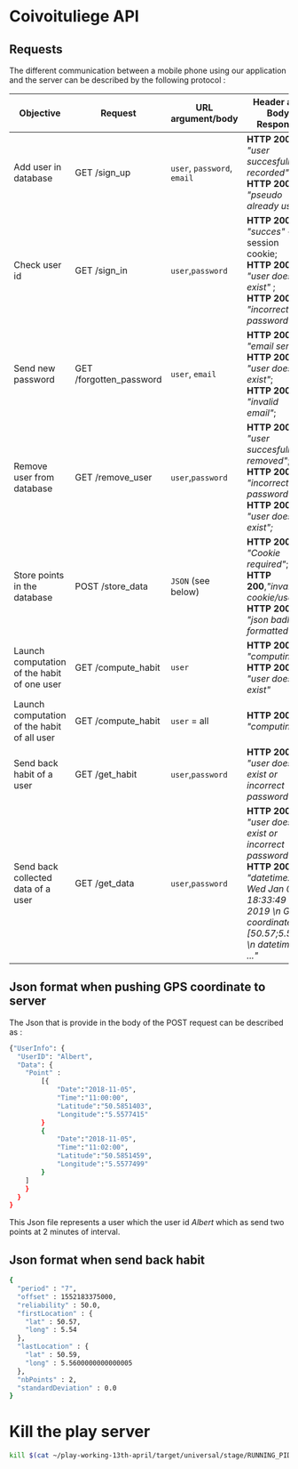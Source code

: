 # Coivoituliege API
## Requests

The different communication between a mobile phone using our application and the server can be described by the following protocol : 

| Objective | Request | URL argument/body | Header and Body Response |
| ------ | ------ | ------ | ------ |
|Add user in database | GET /sign_up |	`user`, `password`, `email` |  **HTTP 200**, *"user succesfully recorded"*; <br> **HTTP 200**, *"pseudo already use"*	|
| Check user id	|	GET /sign_in	|	`user`,`password` |	**HTTP 200**, *"succes"* + session cookie; <br> **HTTP 200**, *"user doesn't exist"* ;<br> **HTTP 200**, *"incorrect password"*	|
| Send new password	|	GET /forgotten_password	|`user`, `email`|**HTTP 200** *"email send"* ; <br>**HTTP 200**, *"user doesn't exist"*; <br>**HTTP 200**, *"invalid email"*;	|
| Remove user from database| GET /remove_user|`user`,`password`|**HTTP 200**, *"user succesfully removed"*; <br> **HTTP 200**, *"incorrect password"*;<br> **HTTP 200**, *"user does not exist";*|
| Store points in the database |POST /store_data |`JSON` (see below) |**HTTP 200**, *"Cookie required"*; <br> **HTTP 200**,*"invalid cookie/user"*;<br>**HTTP 200**, *"json badly formatted"*|
| Launch computation of the habit of one user | GET /compute_habit | `user` | **HTTP 200**, *"computing..."*; <br> **HTTP 200**, *"user doesn't exist"*|
| Launch computation of the habit of all user | GET /compute_habit | `user` = all |**HTTP 200**, *"computing..."*;|
| Send back habit of a user | GET /get_habit | `user`,`password`|**HTTP 200**, *"user doesn't exist or incorrect password"*| **HTTP 200**, *"JSON of HABIT see below"*|
| Send back collected data of a user | GET /get_data | `user`,`password`|**HTTP 200**, *"user doesn't exist or incorrect password"*<br> **HTTP 200**, *"datetime: Wed Jan 09 18:33:49 CET 2019 \n GPS coordinate: [50.57;5.54] \n datetime: ..."*|
## Json format when pushing GPS coordinate to server
The Json that is provide in the body of the POST request can be described as : 
```sh
{"UserInfo": {
  "UserID": "Albert",
  "Data": {
    "Point" : 
        [{
            "Date":"2018-11-05",
            "Time":"11:00:00",
            "Latitude":"50.5851403",
            "Longitude":"5.5577415"
        }
        {  
            "Date":"2018-11-05",
            "Time":"11:02:00",
            "Latitude":"50.5851459",
            "Longitude":"5.5577499"
        }
    ]
    }
  }
}
```
This Json file represents a user which the user id *Albert* which as send two points at 2 minutes of interval.
## Json format when send back habit

```sh
{
  "period" : "7",
  "offset" : 1552183375000,
  "reliability" : 50.0,
  "firstLocation" : { 
    "lat" : 50.57,
    "long" : 5.54 
  }, 
  "lastLocation" : { 
    "lat" : 50.59,
    "long" : 5.5600000000000005
  }, 
  "nbPoints" : 2,
  "standardDeviation" : 0.0 
}
```


# Kill the play server

```sh
kill $(cat ~/play-working-13th-april/target/universal/stage/RUNNING_PID)
```
